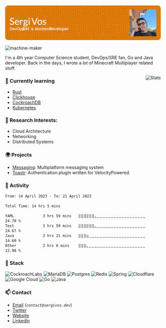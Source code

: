 ![Header](./github-header-image.png)


<p align="left"> <img src="https://komarev.com/ghpvc/?username=sergivb01&label=Profile%20views&color=0e75b6&style=flat" alt="machine-maker" /> </p>

I'm a 4th year Computer Science student, DevOps/SRE fan, Go and Java developer. Back in the days, I wrote a _lot_ of Minecraft Multiplayer related stuff.

<img src="https://github-readme-stats.vercel.app/api?username=sergivb01&show_icons=true&theme=prussian" alt="Stats" align="right">

### 📖 Currently learning
  - [Rust](https://www.rust-lang.org)
  - [Clickhouse](https://clickhouse.com)
  - [CockroachDB](https://www.cockroachlabs.com/)
  - [Kubernetes](https://k8s.io)

### 🔬 Research Interests:
  - Cloud Architecture
  - Networking
  - Distributed Systems

### 🌍 Projects
  - [Messaging](https://github.com/sergivb01/Messaging): Multiplatform messaging system
  - [Toastr](https://github.com/sergivb01/Messaging): Authentication plugin written for VelocityPowered.

### 📆 Activity
<!--START_SECTION:waka-->

```text
From: 14 April 2023 - To: 21 April 2023

Total Time: 14 hrs 5 mins

YAML             3 hrs 59 mins   ⣿⣿⣿⣿⣿⣿⣄⣀⣀⣀⣀⣀⣀⣀⣀⣀⣀⣀⣀⣀⣀⣀⣀⣀⣀   24.70 %
Text             3 hrs 59 mins   ⣿⣿⣿⣿⣿⣿⣄⣀⣀⣀⣀⣀⣀⣀⣀⣀⣀⣀⣀⣀⣀⣀⣀⣀⣀   24.67 %
Java             2 hrs 21 mins   ⣿⣿⣿⣶⣀⣀⣀⣀⣀⣀⣀⣀⣀⣀⣀⣀⣀⣀⣀⣀⣀⣀⣀⣀⣀   14.60 %
Other            2 hrs 6 mins    ⣿⣿⣿⣄⣀⣀⣀⣀⣀⣀⣀⣀⣀⣀⣀⣀⣀⣀⣀⣀⣀⣀⣀⣀⣀   12.98 %
```

<!--END_SECTION:waka-->

### 🍕 Stack
![CockroachLabs](https://img.shields.io/badge/Cockroach%20Labs-6933FF?style=for-the-badge&logo=Cockroach%20Labs&logoColor=white)
![MariaDB](https://img.shields.io/badge/MariaDB-003545?style=for-the-badge&logo=mariadb&logoColor=white)
![Postgres](https://img.shields.io/badge/postgres-%23316192.svg?style=for-the-badge&logo=postgresql&logoColor=white)
![Redis](https://img.shields.io/badge/redis-%23DD0031.svg?style=for-the-badge&logo=redis&logoColor=white)
![Spring](https://img.shields.io/badge/spring-%236DB33F.svg?style=for-the-badge&logo=spring&logoColor=white)
![Cloudflare](https://img.shields.io/badge/Cloudflare-F38020?style=for-the-badge&logo=Cloudflare&logoColor=white)
![Google Cloud](https://img.shields.io/badge/GoogleCloud-%234285F4.svg?style=for-the-badge&logo=google-cloud&logoColor=white)
![Go](https://img.shields.io/badge/go-%2300ADD8.svg?style=for-the-badge&logo=go&logoColor=white)
![Java](https://img.shields.io/badge/java-%23ED8B00.svg?style=for-the-badge&logo=java&logoColor=white)

### 📫 Contact
  - [Email](mailto:contact@sergivos.dev) (_`contact@sergivos.dev`_)
  - [Twitter](https://twitter.com/sergivb01/)
  - [Website](https://sergivos.dev)
  - [LinkedIn](https://linkedin.com/in/sergivb01/)
